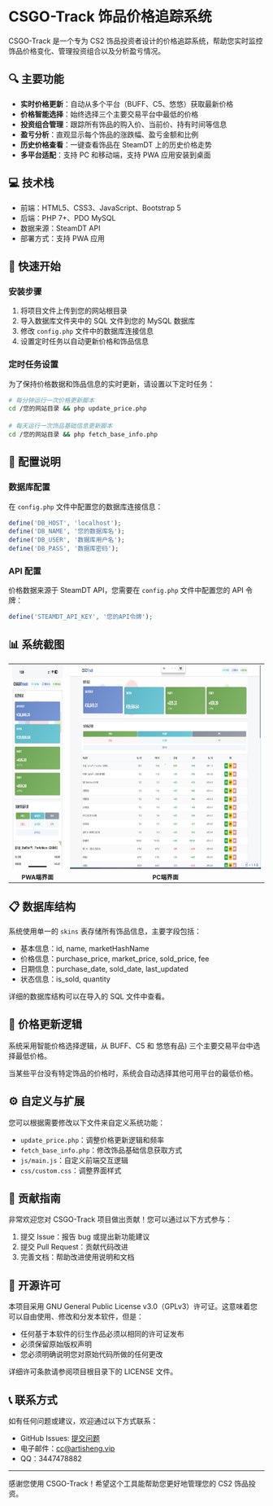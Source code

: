 # CSGO-Track 饰品价格追踪系统

CSGO-Track 是一个专为 CS2 饰品投资者设计的价格追踪系统，帮助您实时监控饰品价格变化、管理投资组合以及分析盈亏情况。

## 🔍 主要功能

- **实时价格更新**：自动从多个平台（BUFF、C5、悠悠）获取最新价格
- **价格智能选择**：始终选择三个主要交易平台中最低的价格
- **投资组合管理**：跟踪所有饰品的购入价、当前价、持有时间等信息
- **盈亏分析**：直观显示每个饰品的涨跌幅、盈亏金额和比例
- **历史价格查看**：一键查看饰品在 SteamDT 上的历史价格走势
- **多平台适配**：支持 PC 和移动端，支持 PWA 应用安装到桌面

## 💻 技术栈

- 前端：HTML5、CSS3、JavaScript、Bootstrap 5
- 后端：PHP 7+、PDO MySQL
- 数据来源：SteamDT API
- 部署方式：支持 PWA 应用

## 🚀 快速开始

### 安装步骤

1. 将项目文件上传到您的网站根目录
2. 导入数据库文件夹中的 SQL 文件到您的 MySQL 数据库
3. 修改 `config.php` 文件中的数据库连接信息
4. 设置定时任务以自动更新价格和饰品信息

### 定时任务设置

为了保持价格数据和饰品信息的实时更新，请设置以下定时任务：

```bash
# 每分钟运行一次价格更新脚本
cd /您的网站目录 && php update_price.php

# 每天运行一次饰品基础信息更新脚本
cd /您的网站目录 && php fetch_base_info.php
```

## 🔧 配置说明

### 数据库配置

在 `config.php` 文件中配置您的数据库连接信息：

```php
define('DB_HOST', 'localhost');
define('DB_NAME', '您的数据库名');
define('DB_USER', '数据库用户名');
define('DB_PASS', '数据库密码');
```

### API 配置

价格数据来源于 SteamDT API，您需要在 `config.php` 文件中配置您的 API 令牌：

```php
define('STEAMDT_API_KEY', '您的API令牌');
```

## 📊 系统截图

<table>
  <tr>
    <td align="center">
      <img src="img/PWA.png" alt="PWA端" height="400"/>
      <br><sub><b>PWA端界面</b></sub>
    </td>
    <td align="center">
      <img src="img/PC.png" alt="PC端" height="400"/>
      <br><sub><b>PC端界面</b></sub>
    </td>
  </tr>
</table>

## 📋 数据库结构

系统使用单一的 `skins` 表存储所有饰品信息，主要字段包括：

- 基本信息：id, name, marketHashName
- 价格信息：purchase_price, market_price, sold_price, fee
- 日期信息：purchase_date, sold_date, last_updated
- 状态信息：is_sold, quantity

详细的数据库结构可以在导入的 SQL 文件中查看。

## 🔄 价格更新逻辑

系统采用智能价格选择逻辑，从 BUFF、C5 和 悠悠有品) 三个主要交易平台中选择最低价格。

当某些平台没有特定饰品的价格时，系统会自动选择其他可用平台的最低价格。

## ⚙️ 自定义与扩展

您可以根据需要修改以下文件来自定义系统功能：

- `update_price.php`：调整价格更新逻辑和频率
- `fetch_base_info.php`：修改饰品基础信息获取方式
- `js/main.js`：自定义前端交互逻辑
- `css/custom.css`：调整界面样式

## 🤝 贡献指南

非常欢迎您对 CSGO-Track 项目做出贡献！您可以通过以下方式参与：

1. 提交 Issue：报告 bug 或提出新功能建议
2. 提交 Pull Request：贡献代码改进
3. 完善文档：帮助改进使用说明和文档

## 📄 开源许可

本项目采用 GNU General Public License v3.0（GPLv3）许可证。这意味着您可以自由使用、修改和分发本软件，但是：

- 任何基于本软件的衍生作品必须以相同的许可证发布
- 必须保留原始版权声明
- 您必须明确说明您对原始代码所做的任何更改

详细许可条款请参阅项目根目录下的 LICENSE 文件。

## 📞 联系方式

如有任何问题或建议，欢迎通过以下方式联系：

- GitHub Issues: [提交问题](https://github.com/ArtiSheng/CSGO-Track/issues)
- 电子邮件：cc@artisheng.vip
- QQ：3447478882
---

感谢您使用 CSGO-Track！希望这个工具能帮助您更好地管理您的 CS2 饰品投资。 